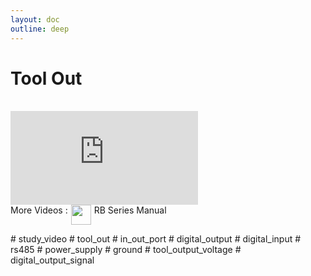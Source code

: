 ```yaml
---
layout: doc
outline: deep
---
```


# Tool Out

<br>

<iframe class="video-resources"
src="https://www.youtube.com/embed/8SDrbTHw8aQ?si=wW-Es6neHpBKA8Zl"
title="UI Screen Layout"
frameborder="0"
allow="accelerometer; autoplay; clipboard-write; encrypted-media; gyroscope; picture-in-picture; web-share"
referrerpolicy="strict-origin-when-cross-origin"
allowfullscreen>
</iframe>

<br>

<div class="more-videos-info">
  <span>More Videos : </span>
  <img src="/youtube_64.png" width=32 height=32 />
  <a href="https://www.youtube.com/playlist?list=PLa7dlfy7PJ2w79uPRvhXDd61yqKZtpVdc" target="_blank">
    RB Series Manual
  </a>
</div>

\# study_video
\# tool_out
\# in_out_port
\# digital_output
\# digital_input
\# rs485
\# power_supply
\# ground
\# tool_output_voltage
\# digital_output_signal

<style scoped>
img {
  margin: 0 5px;
}

a {
  text-decoration: none;
}

.more-videos-info {
  display: flex;
}
</style>
